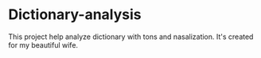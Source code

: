 # Dictionary-analysis
This project help analyze dictionary with tons and nasalization. It's created for my beautiful wife.
